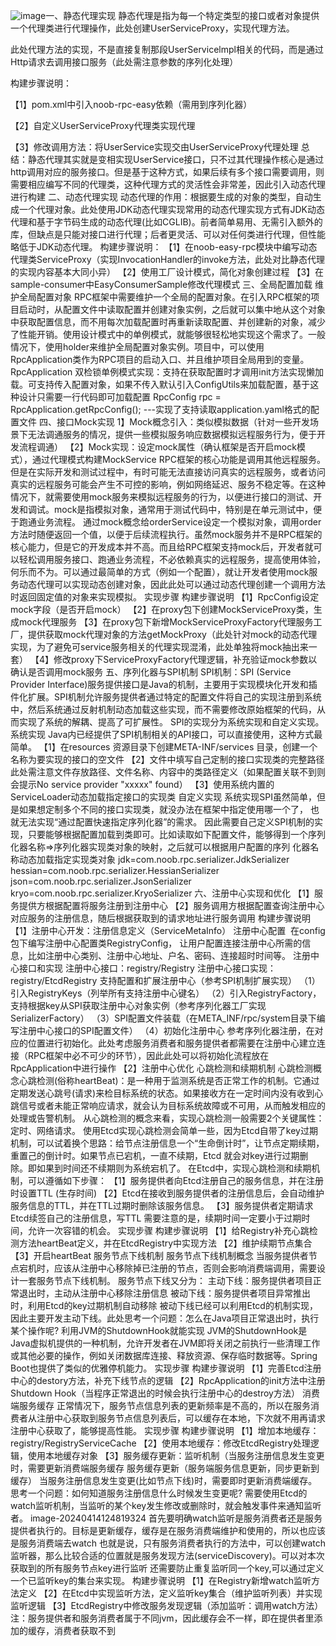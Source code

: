 ![image](https://github.com/user-attachments/assets/21660df9-4eca-4edc-a765-1f44691a511c)一、静态代理实现
​ 静态代理是指为每一个特定类型的接口或者对象提供一个代理类进行代理操作，此处创建UserServiceProxy，实现代理方法。

​ 此处代理方法的实现，不是直接复制那段UserServicelmpl相关的代码，而是通过Http请求去调用接口服务（此处需注意参数的序列化处理）

构建步骤说明：

【1】pom.xml中引入noob-rpc-easy依赖（需用到序列化器）

【2】自定义UserServiceProxy代理类实现代理

【3】修改调用方法：将UserService实现交由UserServiceProxy代理处理
总结：静态代理其实就是变相实现UserService接口，只不过其代理操作核心是通过http调用对应的服务接口。但是基于这种方式，如果后续有多个接口需要调用，则需要相应编写不同的代理类，这种代理方式的灵活性会非常差，因此引入动态代理进行构建
二、动态代理实现
​ 动态代理的作用：根据要生成的对象的类型，自动生成一个代理对象。此处使用JDK动态代理实现
​ 常用的动态代理实现方式有JDK动态代理和基于字节码生成的动态代理(比如CGLIB)。前者简单易用、无需引入额外的库，但缺点是只能对接口进行代理；后者更灵活、可以对任何类进行代理，但性能略低于JDK动态代理。
构建步骤说明：
【1】在noob-easy-rpc模块中编写动态代理类ServiceProxy（实现InvocationHandler的invoke方法，此处对比静态代理的实现内容基本大同小异）
【2】使用工厂设计模式，简化对象创建过程
【3】在sample-consumer中EasyConsumerSample修改代理模式
三、全局配置加载
维护全局配置对象
​ RPC框架中需要维护一个全局的配置对象。在引入RPC框架的项目启动时，从配置文件中读取配置并创建对象实例，之后就可以集中地从这个对象中获取配置信息，而不用每次加载配置时再重新读取配置、并创建新的对象，减少了性能开销。
​ 使用设计模式中的单例模式，就能够很轻松地实现这个需求了。一般情况下，使用holder来维护全局配置对象实例。项目中，可以使用RpcApplication类作为RPC项目的启动入口、并且维护项目全局用到的变量。
RpcApplication
​ 双检锁单例模式实现：支持在获取配置时才调用init方法实现懒加载。可支持传入配置对象，如果不传入默认引入ConfigUtils来加载配置，基于这种设计只需要一行代码即可加载配置
RpcConfig rpc = RpcApplication.getRpcConfig();
---实现了支持读取application.yaml格式的配置文件
四、接口Mock实现
1】Mock概念引入：类似模拟数据（针对一些开发场景下无法调通服务的情况，提供一些模拟服务响应数据模拟远程服务行为，便于开发流程调通）
【2】Mock实现：设定mock属性（确认框架是否开启mock模式），通过代理模式构建MockService
RPC框架的核心功能是调用其他远程服务。但是在实际开发和测试过程中，有时可能无法直接访问真实的远程服务，或者访问真实的远程服务可能会产生不可控的影响，例如网络延迟、服务不稳定等。在这种情况下，就需要使用mock服务来模拟远程服务的行为，以便进行接口的测试、开发和调试。
​ mock是指模拟对象，通常用于测试代码中，特别是在单元测试中，便于跑通业务流程。
通过mock概念给orderService设定一个模拟对象，调用order方法时随便返回一个值，以便于后续流程执行。虽然mock服务并不是RPC框架的核心能力，但是它的开发成本并不高。而且给RPC框架支持mock后，开发者就可以轻松调用服务接口、跑通业务流程，不必依赖真实的远程服务，提高使用体验，何乐而不为。可以通过最简单的方式（例如一个配置），就让开发者使用mock服务
​ 动态代理可以实现动态创建对象，因此此处可以通过动态代理创建一个调用方法时返回固定值的对象来实现模拟。
实现步骤
构建步骤说明
【1】RpcConfig设定mock字段（是否开启mock）
【2】在proxy包下创建MockServiceProxy类，生成mock代理服务
【3】在proxy包下新增MockServiceProxyFactory代理服务工厂，提供获取mock代理对象的方法getMockProxy
​ （此处针对mock的动态代理实现，为了避免可service服务相关的代理实现混淆，此处单独将mock抽出来一套）
【4】修改proxy下ServiceProxyFactory代理逻辑，补充验证mock参数以确认是否调用mock服务
五、序列化器与SPI机制
SPI机制：SPI (Service Provider Interface)服务提供接口是Java的机制，主要用于实现模块化开发和插件化扩展。
​SPI机制允许服务提供者通过特定的配置文件将自己的实现注册到系统中，然后系统通过反射机制动态加载这些实现，而不需要修改原始框架的代码，从而实现了系统的解耦、提高了可扩展性。
SPI的实现分为系统实现和自定义实现。
系统实现
​ Java内已经提供了SPI机制相关的API接口，可以直接使用，这种方式最简单。
【1】在resources 资源目录下创建META-INF/services 目录，创建一个名称为要实现的接口的空文件
【2】文件中填写自己定制的接口实现类的完整路径
​ 此处需注意文件存放路径、文件名称、内容中的类路径定义（如果配置关联不到则会提示No service provider "xxxxx" found）
【3】使用系统内置的ServiceLoader动态加载指定接口的实现类
自定义实现
​ 系统实现SPI虽然简单，但是如果想定制多个不同的接口实现类，就没办法在框架中指定使用哪一个了， 也就无法实现“通过配置快速指定序列化器”的需求。
​ 因此需要自己定义SPI机制的实现，只要能够根据配置加载到类即可。比如读取如下配置文件，能够得到一个序列化器名称=>序列化器实现类对象的映射，之后就可以根据用户配置的序列 化器名称动态加载指定实现类对象
jdk=com.noob.rpc.serializer.JdkSerializer
hessian=com.noob.rpc.serializer.HessianSerializer
json=com.noob.rpc.serializer.JsonSerializer
kryo=com.noob.rpc.serializer.KryoSerializer
六、注册中心实现和优化
【1】服务提供方根据配置将服务注册到注册中心
【2】服务调用方根据配置查询注册中心对应服务的注册信息，随后根据获取到的请求地址进行服务调用
构建步骤说明
【1】注册中心开发：注册信息定义（ServiceMetaInfo）
注册中心配置
​ 在config包下编写注册中心配置类RegistryConfig， 让用户配置连接注册中心所需的信息，比如注册中心类别、注册中心地址、户名、密码、连接超时时间等。
注册中心接口和实现
注册中心接口：registry/Registry
注册中心接口实现：registry/EtcdRegistry
支持配置和扩展注册中心（参考SPI机制扩展实现）
（1）引入RegistryKeys（列举所有支持注册中心键名）
（2）引入RegistryFactory，支持根据key从SPI获取注册中心对象实例（参考序列化器工厂实现SerializerFactory）
（3）SPI配置文件装载（在META_INF/rpc/system目录下编写注册中心接口的SPI配置文件）
（4）初始化注册中心
​ 参考序列化器注册，在对应的位置进行初始化。此处考虑服务消费者和服务提供者都需要在注册中心建立连接（RPC框架中必不可少的环节），因此此处可以将初始化流程放在RpcApplication中进行操作
【2】注册中心优化
心跳检测和续期机制
心跳检测概念
​心跳检测(俗称heartBeat)：是一种用于监测系统是否正常工作的机制。它通过定期发送心跳号(请求)来检目标系统的状态。
​如果接收方在一定时间内没有收到心跳信号或者未能正常响应请求，就会认为目标系统故障或不可用，从而触发相应的处理或告警机制。
从心跳检测的概念来看，实现心跳检测一般需要2个关键属性：定时、网络请求。
​ 使用Etcd实现心跳检测会简单一些，因为Etcd自带了key过期机制，可以试着换个思路：给节点注册信息一个“生命倒计时”，让节点定期续期，重置己的倒计时。如果节点已宕机，一直不续期，Etcd 就会对key进行过期删除。即如果到时间还不续期则为系统宕机了。
​ 在Etcd中，实现心跳检测和续期机制，可以遵循如下步骤：
【1】服务提供者向Etcd注册自己的服务信息，并在注册时设置TTL (生存时间)
【2】Etcd在接收到服务提供者的注册信息后，会自动维护服务信息的TTL，并在TTL过期时删除该服务信息。
【3】服务提供者定期请求Etcd续签自己的注册信息，写TTL
​ 需要注意的是，续期时间一定要小于过期时间，允许一次容错的机会。
实现步骤
构建步骤说明
【1】给Registry补充心跳检测方法heartBeat定义，并在EtcdRegistry中实现方法
【2】维护续期节点集合
【3】开启heartBeat
服务节点下线机制
服务节点下线机制概念
​ 当服务提供者节点宕机时，应该从注册中心移除掉已注册的节点，否则会影响消费端调用，需要设计一套服务节点下线机制。
服务节点下线又分为：
主动下线：服务提供者项目正常退出时，主动从注册中心移除注册信息
被动下线：服务提供者项目异常推出时，利用Etcd的key过期机制自动移除
​ 被动下线已经可以利用Etcd的机制实现，因此主要开发主动下线。此处思考一个问题：怎么在Java项目正常退出时，执行某个操作呢? 利用JVM的ShutdownHook就能实现
​ JVM的ShutdownHook是Java虚拟机提供的一种机制，允许开发者在JVM即将关闭之前执行一些清理工作或其他必要的操作，例如关闭数据库连接、释放资源、保存临时数据等。Spring Boot也提供了类似的优雅停机能力。
实现步骤
构建步骤说明
【1】完善Etcd注册中心的destory方法，补充下线节点的逻辑
【2】RpcApplication的init方法中注册Shutdown Hook（当程序正常退出的时候会执行注册中心的destroy方法）
消费端服务缓存
​ 正常情况下，服务节点信息列表的更新频率是不高的，所以在服务消费者从注册中心获取到服务节点信息列表后，可以缓存在本地，下次就不用再请求注册中心获取了，能够提高性能。
实现步骤
构建步骤说明
【1】增加本地缓存：registry/RegistryServiceCache
【2】使用本地缓存：修改EtcdRegistry处理逻辑，使用本地缓存对象
【3】服务缓存更新：监听机制（当服务注册信息发生变更时，需要更新消费端服务缓存
服务缓存更新（服务端服务信息更新，同步更新到缓存）
当服务注册信息发生变更(比如节点下线)时，需要即时更新消费端缓存。
思考一个问题：如何知道服务注册信息什么时候发生变更呢?
需要使用Etcd的watch监听机制，当监听的某个key发生修改或删除时，就会触发事件来通知监听者。
image-20240414124819324
首先要明确watch监听是服务消费者还是服务提供者执行的。目标是更新缓存，缓存是在服务消费端维护和使用的，所以也应该是服务消费端去watch
也就是说，只有服务消费者执行的方法中，可以创建watch监听器，那么比较合适的位置就是服务发现方法(serviceDiscovery)。可以对本次获取到的所有服务节点key进行监听
还需要防止重复监听同一个key,可以通过定义一个已监听key的集台来实现。
构建步骤说明
【1】在Registry新增watch监听方法定义
【2】在Etcd中实现监听方法，定义监听key集合（维护监听列表）并实现监听逻辑
【3】EtcdRegistry中修改服务发现逻辑（添加监听：调用watch方法）
注：服务提供者和服务消费者属于不同jvm，因此缓存会不一样，即在提供者里添加的缓存，消费者获取不到
